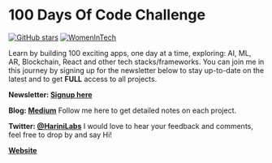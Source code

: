 # 100 Days Of Code Challenge 
[![GitHub stars](https://img.shields.io/github/stars/harinij/100DaysOfCode.svg)](https://github.com/harinij/100DaysOfCode/stargazers) [![WomenInTech](https://img.shields.io/badge/Signup-Newsletter-ff69b4.svg)](http://harinilabs.com/womenintech.html)

Learn by building 100 exciting apps, one day at a time, exploring: AI, ML, AR, Blockchain, React and other tech stacks/frameworks. You can join me in this journey by signing up for the newsletter below to stay up-to-date on the latest and to get <b>FULL</b> access to all projects.

<b>Newsletter: [Signup here](http://harinilabs.com)</b>

<b>Blog: [Medium](https://medium.com/@harinilabs)</b> Follow me here to get detailed notes on each project.

<b>Twitter: [@HariniLabs](https://twitter.com/HariniLabs)</b> I would love to hear your feedback and comments, feel free to drop by and say Hi!

<b>[Website](http://HariniLabs.com/)</b>
